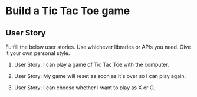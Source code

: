 # Build a Tic Tac Toe game

## User Story

Fulfill the below user stories. Use whichever libraries or APIs you need. Give it your own personal style.

1. User Story: I can play a game of Tic Tac Toe with the computer.

2. User Story: My game will reset as soon as it's over so I can play again.

3. User Story: I can choose whether I want to play as X or O.
